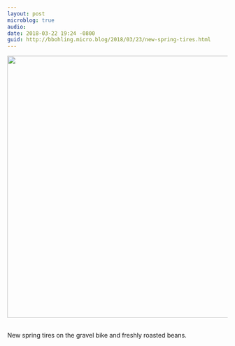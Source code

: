 ```yaml
---
layout: post
microblog: true
audio: 
date: 2018-03-22 19:24 -0800
guid: http://bbohling.micro.blog/2018/03/23/new-spring-tires.html
---
```


<a href="http://micro.brandonbohling.com/uploads/2018/edfa0a3bcd.jpg"><img src="http://micro.brandonbohling.com/uploads/2018/edfa0a3bcd.jpg" width="600" height="450" style="height: auto;" class="sunlit_image" /></a>

<br />New spring tires on the gravel bike and freshly roasted beans.
